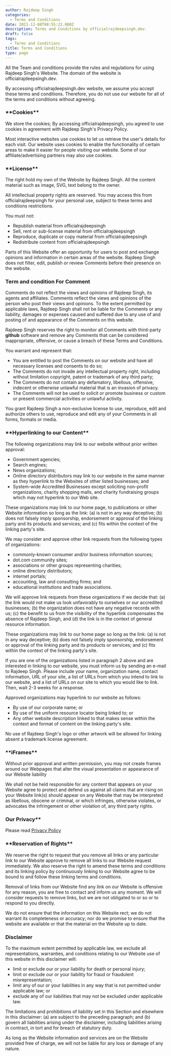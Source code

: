 ```yaml
---
author: Rajdeep Singh
categories:
  - Terms and Conditions
date: 2021-12-08T08:55:22.000Z
description: Terms and Conditions by officialrajdeepsingh.dev.
draft: false
tags:
  - Terms and Conditions
title: Terms and Conditions
type: page
---
```


All the Team and conditions provide the rules and regulations for using Rajdeep
Singh's Website. The domain of the website is officialrajdeepsingh.dev.

By accessing officialrajdeepsingh.dev website, we assume you accept these terms
and conditions. Therefore, you do not use our website for all of the terms and
conditions without agreeing.

### \***\*Cookies\*\***

We store the cookies; By accessing officialrajdeepsingh, you agreed to use
cookies in agreement with Rajdeep Singh's Privacy Policy.

Most interactive websites use cookies to let us retrieve the user's details for
each visit. Our website uses cookies to enable the functionality of certain
areas to make it easier for people visiting our website. Some of our
affiliate/advertising partners may also use cookies.

### \***\*License\*\***

The right hold my own of the Website by Rajdeep Singh. All the content material
such as image, SVG, text belong to the owner.

All intellectual property rights are reserved. You may access this from
officialrajdeepsingh for your personal use, subject to these terms and
conditions restrictions.

You must not:

- Republish material from officialrajdeepsingh
- Sell, rent or sub-license material from officialrajdeepsingh
- Reproduce, duplicate or copy material from officialrajdeepsingh
- Redistribute content from officialrajdeepsingh

Parts of this Website offer an opportunity for users to post and exchange
opinions and information in certain areas of the website. Rajdeep Singh does not
filter, edit, publish or review Comments before their presence on the website.

### Term and condition For Comment

Comments do not reflect the views and opinions of Rajdeep Singh, its agents and
affiliates. Comments reflect the views and opinions of the person who post their
views and opinions. To the extent permitted by applicable laws, Rajdeep Singh
shall not be liable for the Comments or any liability, damages or expenses
caused and suffered due to any use of and posting of and appearance of the
Comments on this website.

Rajdeep Singh reserves the right to monitor all Comments with third-party
**github** software and remove any Comments that can be considered
inappropriate, offensive, or cause a breach of these Terms and Conditions.

You warrant and represent that:

- You are entitled to post the Comments on our website and have all necessary
  licenses and consents to do so;
- The Comments do not invade any intellectual property right, including without
  limitation copyright, patent or trademark of any third party;
- The Comments do not contain any defamatory, libellous, offensive, indecent or
  otherwise unlawful material that is an invasion of privacy.
- The Comments will not be used to solicit or promote business or custom or
  present commercial activities or unlawful activity.

You grant Rajdeep Singh a non-exclusive license to use, reproduce, edit and
authorize others to use, reproduce and edit any of your Comments in all forms,
formats or media.

### \***\*Hyperlinking to our Content\*\***

The following organizations may link to our website without prior written
approval:

- Government agencies;
- Search engines;
- News organizations;
- Online directory distributors may link to our website in the same manner as
  they hyperlink to the Websites of other listed businesses; and
- System-wide Accredited Businesses except soliciting non-profit organizations,
  charity shopping malls, and charity fundraising groups which may not hyperlink
  to our Web site.

These organizations may link to our home page, to publications or other Website
information so long as the link: (a) is not in any way deceptive; (b) does not
falsely imply sponsorship, endorsement or approval of the linking party and its
products and services; and (c) fits within the context of the linking party's
site.

We may consider and approve other link requests from the following types of
organizations:

- commonly-known consumer and/or business information sources;
- dot.com community sites;
- associations or other groups representing charities;
- online directory distributors;
- internet portals;
- accounting, law and consulting firms; and
- educational institutions and trade associations.

We will approve link requests from these organizations if we decide that: (a)
the link would not make us look unfavorably to ourselves or our accredited
businesses; (b) the organization does not have any negative records with us; (c)
the benefit to us from the visibility of the hyperlink compensates the absence
of Rajdeep Singh, and (d) the link is in the context of general resource
information.

These organizations may link to our home page so long as the link: (a) is not in
any way deceptive; (b) does not falsely imply sponsorship, endorsement or
approval of the linking party and its products or services; and (c) fits within
the context of the linking party's site.

If you are one of the organizations listed in paragraph 2 above and are
interested in linking to our website, you must inform us by sending an e-mail to
Rajdeep Singh. Please include your name, organization name, contact information,
URL of your site, a list of URLs from which you intend to link to our website,
and a list of URLs on our site to which you would like to link. Then, wait 2-3
weeks for a response.

Approved organizations may hyperlink to our website as follows:

- By use of our corporate name; or
- By use of the uniform resource locator being linked to; or
- Any other website description linked to that makes sense within the context
  and format of content on the linking party's site.

No use of Rajdeep Singh's logo or other artwork will be allowed for linking
absent a trademark license agreement.

### \***\*iFrames\*\***

Without prior approval and written permission, you may not create frames around
our Webpages that alter the visual presentation or appearance of our
Website liability

We shall not be held responsible for any content that appears on your
Website agree to protect and defend us against all claims that are rising
on your Website link(s) should appear on any Website that may be interpreted as
libellous, obscene or criminal, or which infringes, otherwise violates, or
advocates the infringement or other violation of, any third party rights.

### **Our Privacy\*\***

Please read [Privacy Policy](https://officialrajdeepsingh.dev/pages/privacy-policy/)

### \***\*Reservation of Rights\*\***

We reserve the right to request that you remove all links or any particular link
to our Website approve to remove all links to our Website request
immediately. We also reserve the right to amend these terms and conditions and
its linking policy by continuously linking to our Website agree to be bound
to and follow these linking terms and conditions.

Removal of links from our Website find any link on our Website is
offensive for any reason, you are free to contact and inform us any moment. We
will consider requests to remove links, but we are not obligated to or so or to
respond to you directly.

We do not ensure that the information on this Website rect; we do not
warrant its completeness or accuracy; nor do we promise to ensure that the
website are available or that the material on the Website up to
date.

### Disclaimer

To the maximum extent permitted by applicable law, we exclude all
representations, warranties, and conditions relating to our Website use
of this website in this disclaimer will:

- limit or exclude our or your liability for death or personal injury;
- limit or exclude our or your liability for fraud or fraudulent
  misrepresentation;
- limit any of our or your liabilities in any way that is not permitted under
  applicable law; or
- exclude any of our liabilities that may not be excluded under applicable law.

The limitations and prohibitions of liability set in this Section and elsewhere
in this disclaimer: (a) are subject to the preceding paragraph; and (b) govern
all liabilities arising under the disclaimer, including liabilities arising in
contract, in tort and for breach of statutory duty.

As long as the Website information and services are on the
Website provided free of charge, we will not be liable for any loss or
damage of any nature.

